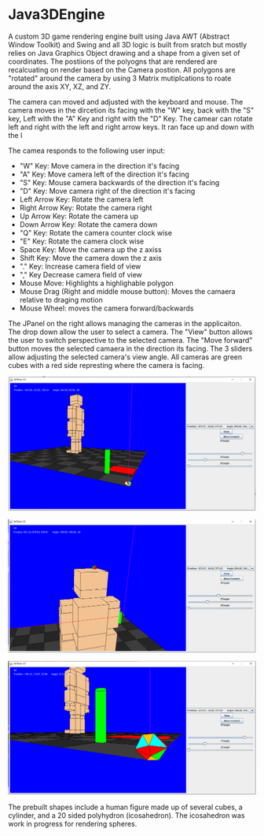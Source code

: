 # Java3DEngine

A custom 3D game rendering engine built using Java AWT (Abstract Window Toolkit) and Swing and all 3D logic is built from sratch but mostly relies on Java Graphics Object drawing and a shape from a given set of coordinates. The postiions of the polyogns that are rendered are recalcuating on render based on the Camera postion. All polygons are "rotated" around the camera by using 3 Matrix mutiplcations to roate around the axis XY, XZ, and ZY. 

The camera can moved and adjusted with the keyboard and mouse. The camera moves in the dircetion its facing with the "W" key, back with the "S" key, Left with the "A" Key and right with the "D" Key. The camear can rotate left and right with the left and right arrow keys. It ran face up and down with the l

The camea responds to the following user input:
* "W" Key: Move camera in the direction it's facing
* "A" Key: Move camera left of the direction it's facing
* "S" Key: Mouse camera backwards of the direction it's facing
* "D" Key: Move camera right of the direction it's facing
* Left Arrow Key: Rotate the camera left
* Right Arrow Key: Rotate the camera right
* Up Arrow Key: Rotate the camera up
* Down Arrow Key: Rotate the camera down
* "Q" Key: Rotate the camera counter clock wise
* "E" Key: Rotate the camera clock wise
* Space Key: Move the camera up the z axiss
* Shift Key: Move the camera down the z axis
* "." Key: Increase camera field of view
* "," Key Decrease camera field of view
* Mouse Move: Highlights a highlighable polygon
* Mouse Drag (Right and middle mouse button): Moves the camaera relative to draging motion
* Mouse Wheel: moves the camera forward/backwards

The JPanel on the right allows managing the cameras in the applicaiton. The drop down allow the user to select a camera. The "View" button allows the user to switch perspective to the selected camera. The "Move forward" button moves the selected camaera in the direction its facing. The 3 sliders allow adjusting the selected camera's view angle. All cameras are green cubes with a red side represting where the camera is facing.


![Screen1](./Screenshots/view1.png)

![Screen2](./Screenshots/view2.png)

![Screen3](./Screenshots/view3.png)

The prebuilt shapes include a human figure made up of several cubes, a cylinder, and a 20 sided polyhydron (icosahedron). The icosahedron was work in progress for rendering spheres.